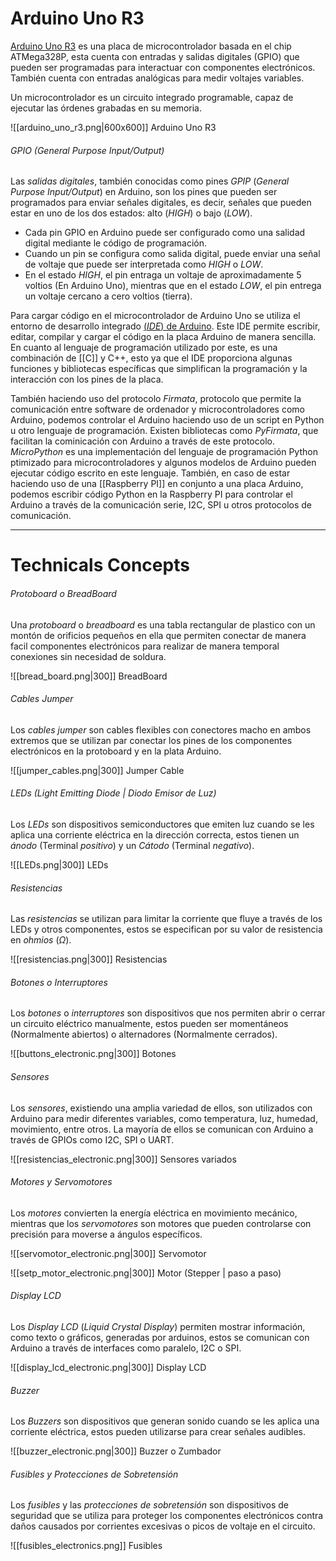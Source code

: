 # Arduino Uno R3

[Arduino Uno R3](https://docs.arduino.cc/hardware/uno-rev3/#suggested-libraries) es una placa de microcontrolador basada en el chip ATMega328P, esta cuenta con entradas y salidas digitales (GPIO) que pueden ser programadas para interactuar con componentes electrónicos. También cuenta con entradas analógicas para medir voltajes variables.

Un microcontrolador es un circuito integrado programable, capaz de ejecutar las órdenes grabadas en su memoria.

![[arduino_uno_r3.png|600x600]]
Arduino Uno R3 
###### GPIO (General Purpose Input/Output)

Las *salidas digitales*, también conocidas como pines *GPIP* (*General Purpose Input/Output*) en Arduino, son los pines que pueden ser programados para enviar señales digitales, es decir, señales que pueden estar en uno de los dos estados: alto (*HIGH*) o bajo (*LOW*). 

- Cada pin GPIO en Arduino puede ser configurado como una salidad digital mediante le código de programación.
- Cuando un pin se configura como salida digital, puede enviar una señal de voltaje que puede ser interpretada como *HIGH* o *LOW*.
- En el estado *HIGH*, el pin entraga un voltaje de aproximadamente 5 voltios (En Arduino Uno), mientras que en el estado *LOW*, el pin entrega un voltaje cercano a cero voltios (tierra).

Para cargar código en el microcontrolador de Arduino Uno se utiliza el entorno de desarrollo integrado [(*IDE*) de Arduino](https://www.arduino.cc/en/software). Este IDE permite escribir, editar, compilar y cargar el código en la placa Arduino de manera sencilla. En cuanto al lenguaje de programación utilizado por este, es una combinación de [[C]] y C++, esto ya que el IDE proporciona algunas funciones y bibliotecas específicas que simplifican la programación y la interacción con los pines de la placa. 

También haciendo uso del protocolo *Firmata*, protocolo que permite la comunicación entre software de ordenador y microcontroladores como Arduino, podemos controlar el Arduino haciendo uso de un script en Python u otro lenguaje de programación. Existen bibliotecas como *PyFirmata*, que facilitan la cominicación con Arduino a través de este protocolo. *MicroPython* es una implementación del lenguaje de programación Python ptimizado para microcontroladores y algunos modelos de Arduino pueden ejecutar código escrito en este lenguaje. También, en caso de estar haciendo uso de una [[Raspberry PI]] en conjunto a una placa Arduino, podemos escribir código Python en la Raspberry PI para controlar el Arduino a través de la comunicación serie, I2C, SPI u otros protocolos de comunicación.

-----
# Technicals Concepts
###### Protoboard o BreadBoard

Una *protoboard* o *breadboard* es una tabla rectangular de plastico con un montón de orificios pequeños en ella que permiten conectar de manera facil componentes electrónicos para realizar de manera temporal conexiones sin necesidad de soldura.

![[bread_board.png|300]]
BreadBoard
###### Cables Jumper

Los *cables jumper* son cables flexibles con conectores macho en ambos extremos que se utilizan par conectar los pines de los componentes electrónicos en la protoboard y en la plata Arduino.

![[jumper_cables.png|300]]
Jumper Cable
###### LEDs (Light Emitting Diode | Diodo Emisor de Luz)

Los *LEDs* son dispositivos semiconductores que emiten luz cuando se les aplica una corriente eléctrica en la dirección correcta, estos tienen un *ánodo* (Terminal *positivo*) y un *Cátodo* (Terminal *negativo*).

![[LEDs.png|300]]
LEDs
###### Resistencias 

Las *resistencias* se utilizan para limitar la corriente que fluye a través de los LEDs y otros componentes, estos se especifican por su valor de resistencia en *ohmios* (*Ω*).

![[resistencias.png|300]]
Resistencias
###### Botones o Interruptores

Los *botones* o *interruptores* son dispositivos que nos permiten abrir o cerrar un circuito eléctrico manualmente, estos pueden ser momentáneos (Normalmente abiertos) o alternadores (Normalmente cerrados).

![[buttons_electronic.png|300]]
Botones
###### Sensores

Los *sensores*, existiendo una amplia variedad de ellos, son utilizados con Arduino para medir diferentes variables, como temperatura, luz, humedad, movimiento, entre otros. La mayoría de ellos se comunican con Arduino a través de GPIOs como I2C, SPI o UART.

![[resistencias_electronic.png|300]]
Sensores variados
###### Motores y Servomotores

Los *motores* convierten la energía eléctrica en movimiento mecánico, mientras que los *servomotores* son motores que pueden controlarse con precisión para moverse a ángulos específicos.

![[servomotor_electronic.png|300]]
Servomotor

![[setp_motor_electronic.png|300]]
Motor (Stepper | paso a paso)
###### Display LCD

Los *Display LCD* (*Liquid Crystal Display*) permiten mostrar información, como texto o gráficos, generadas por arduinos, estos se comunican con Arduino a través de interfaces como paralelo, I2C o SPI.

![[display_lcd_electronic.png|300]]
Display LCD
###### Buzzer

Los *Buzzers* son dispositivos que generan sonido cuando se les aplica una corriente eléctrica, estos pueden utilizarse para crear señales audibles.

![[buzzer_electronic.png|300]]
Buzzer o Zumbador
###### Fusibles y Protecciones de Sobretensión

Los *fusibles* y las *protecciones de sobretensión* son dispositivos de seguridad que se utiliza para proteger los componentes electrónicos contra daños causados por corrientes excesivas o picos de voltaje en el circuito.

![[fusibles_electronics.png]]
Fusibles